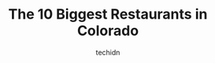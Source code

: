 ---
layout: ampstory
image: https://i0.wp.com/paketmu.com/wp-content/uploads/2023/06/range-restaurant-0-in-colorado-1686368068.jpeg?resize=640,853
author: techidn
featured: false
description: Explore the diverse Restaurant scene in Colorado, home to an incredible selection of 10 establishments catering to every taste. Whether youre in search of iconic favorites or undiscovered t
title: The 10 Biggest Restaurants in Colorado
cover:
   title: The 10 Biggest Restaurants in Colorado
   subtitle: RICKPATE
   background: https://paketmu.com/wp-content/uploads/2023/06/range-restaurant-0-in-colorado-1686368068.jpeg

pages: 
 - layout: thirds
   top: <h1>#1 Edelweiss German Restaurant</h1>
   bottom: "<p>The decor is so inviting once you enter the restaurant. It is so colorful and decorated as if you are in Germany. It is so nice and clean and there is a feel good a</p>"
   background: https://paketmu.com/wp-content/uploads/2023/06/range-restaurant-1-in-colorado-1686368069.jpeg
   backgroundblur: true
 - layout: thirds
   top: <h1>#2 The Rabbit Hole</h1>
   bottom: "<p>My boyfriend and I came to this restaurant on my birthday and it was completely amazing.First of all, the ambiance of the restaurant takes you into an Alice and Wonderlan</p>"
   background: https://paketmu.com/wp-content/uploads/2023/06/range-restaurant-2-in-colorado-1686368069.jpeg
   cta:
      link: https://paketmu.com/the-10-biggest-restaurants-in-colorado/
      text: The 10 Biggest Restaurants in Colorado
 - layout: thirds
   top: <h1>#3 Black Bear Diner Colorado Springs - Garden of the Gods</h1>
   bottom: "<p>Surprised and happy that we were seated before expected. The staff was jovial and insures that you are comfortable and have anything you need. The diner has a very extens</p>"
   background: https://paketmu.com/wp-content/uploads/2023/06/range-restaurant-3-in-colorado-1686368070.jpeg
   cta:
      link: https://paketmu.com/the-10-biggest-restaurants-in-colorado/
      text: The 10 Biggest Restaurants in Colorado
 - layout: thirds
   top: <h1>#4 Buckhorn Exchange Restaurant</h1>
   bottom: "<p>1000 Osage St, Denver, CO 80204, United States</p>"
   background: https://images.unsplash.com/photo-1533735380053-eb8d0759b24a?ixlib=rb-4.0.3&ixid=MnwxMjA3fDB8MHxwaG90by1wYWdlfHx8fGVufDB8fHx8&auto=format&fit=crop&w=640&h=853&q=80
   cta:
      link: https://paketmu.com/the-10-biggest-restaurants-in-colorado/
      text: The 10 Biggest Restaurants in Colorado
 - layout: thirds
   top: <h1>#5 Mason Jar</h1>
   bottom: "<p>2925 W Colorado Ave, Colorado Springs, CO 80904, United States</p>"
   background: https://images.unsplash.com/photo-1599422314077-f4dfdaa4cd09?ixlib=rb-4.0.3&ixid=MnwxMjA3fDB8MHxwaG90by1wYWdlfHx8fGVufDB8fHx8&auto=format&fit=crop&w=640&h=853&q=80
   cta:
      link: https://paketmu.com/the-10-biggest-restaurants-in-colorado/
      text: The 10 Biggest Restaurants in Colorado
 - layout: thirds
   top: <h1>#6 Katsu Ramen</h1>
   bottom: "<p>1930 S Havana St #4, Aurora, CO 80014, United States</p>"
   background: https://images.unsplash.com/photo-1509114397022-ed747cca3f65?ixlib=rb-4.0.3&ixid=MnwxMjA3fDB8MHxwaG90by1wYWdlfHx8fGVufDB8fHx8&auto=format&fit=crop&w=640&h=853&q=80
   cta:
      link: https://paketmu.com/the-10-biggest-restaurants-in-colorado/
      text: The 10 Biggest Restaurants in Colorado
 - layout: thirds
   top: <h1>#7 El Five</h1>
   bottom: "<p>2930 Umatilla St Unit #500, Denver, CO 80211, United States</p>"
   background: https://images.unsplash.com/photo-1540457036297-448b6b99e91c?ixlib=rb-4.0.3&ixid=MnwxMjA3fDB8MHxwaG90by1wYWdlfHx8fGVufDB8fHx8&auto=format&fit=crop&w=640&h=853&q=80
   cta:
      link: https://paketmu.com/the-10-biggest-restaurants-in-colorado/
      text: The 10 Biggest Restaurants in Colorado
 - layout: thirds
   middle: Continue reading...
   background: https://images.unsplash.com/photo-1549241520-425e3dfc01cb?ixlib=rb-4.0.3&ixid=MnwxMjA3fDB8MHxwaG90by1wYWdlfHx8fGVufDB8fHx8&auto=format&fit=crop&w=640&h=853&q=80
   cta:
      link: https://paketmu.com/the-10-biggest-restaurants-in-colorado/
      text: The 10 Biggest Restaurants in Colorado
      
---